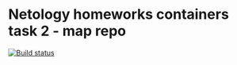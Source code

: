 # Netology homeworks containers task 2 - map repo

[![Build status](https://ci.appveyor.com/api/projects/status/mh0s131eko8omxrv?svg=true)](https://ci.appveyor.com/project/laps78/containers-map)